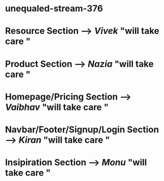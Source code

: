 # unequaled-stream-376
  

# Resource Section -->  *Vivek* "will take care "
# Product Section -->  *Nazia* "will take care "
# Homepage/Pricing Section --> *Vaibhav* "will take care "
# Navbar/Footer/Signup/Login Section --> *Kiran* "will take care "
# Insipiration Section --> *Monu* "will take care "